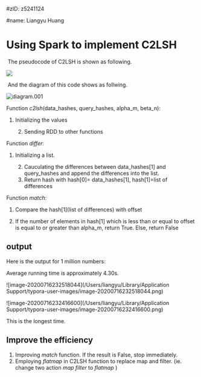 #zID: z5241124

#name: Liangyu Huang

# Using Spark to implement C2LSH

​	The pseudocode of C2LSH is shown as following.

<img src="/Users/liangyu/Library/Application Support/typora-user-images/image-20200716212211936.png">

​	And the diagram of this code shows as follwing.

![diagram.001](/Users/liangyu/Documents/GitHub/Spark_C2LSH/diagram.001.jpeg)

Function *c2lsh*(data_hashes, query_hashes, alpha_m, beta_n):

1. Initializing the values

	2. Sending RDD to other functions

Function *differ*:

1. Initializing a list.

	2. Cauculating the differences between  data_hashes[1] and query_hashes and append the differences into the list.
 	3. Return hash with hash[0]= data_hashes[1], hash[1]=list of differences

Function *match*:

1. Compare the hash[1]\(list of differences) with offset

2. If the number of elements in hash[1] which is less than or equal to offset is equal to or greater than alpha_m, return True. Else, return False

## output

Here is the output for 1 million numbers:

Average running time is approximately 4.30s.

![image-20200716232518044](/Users/liangyu/Library/Application Support/typora-user-images/image-20200716232518044.png)



![image-20200716232416600](/Users/liangyu/Library/Application Support/typora-user-images/image-20200716232416600.png)

This is the longest time.

## Improve the efficiency

1. Improving *match* function. If the result is False, stop immediately.
2. Employing *flatmap* in C2LSH function to replace map and filter. (ie. change two action *map filter* to *flatmap* )








